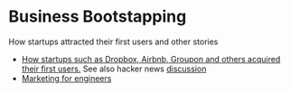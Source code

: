 # Business Bootstapping
How startups attracted their first users and other stories

* [How startups such as Dropbox, Airbnb, Groupon and others acquired their first users.](https://www.reddit.com/r/Entrepreneur/comments/2clqa3/how_startups_such_as_dropbox_airbnb_groupon_and/) See also hacker news [discussion](https://news.ycombinator.com/item?id=14731263)
* [Marketing for engineers](https://github.com/LisaDziuba/Marketing-for-Engineers)


